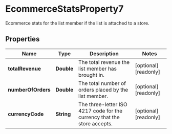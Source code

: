 

# EcommerceStatsProperty7

Ecommerce stats for the list member if the list is attached to a store.

## Properties

| Name | Type | Description | Notes |
|------------ | ------------- | ------------- | -------------|
|**totalRevenue** | **Double** | The total revenue the list member has brought in. |  [optional] [readonly] |
|**numberOfOrders** | **Double** | The total number of orders placed by the list member. |  [optional] [readonly] |
|**currencyCode** | **String** | The three-letter ISO 4217 code for the currency that the store accepts. |  [optional] [readonly] |



